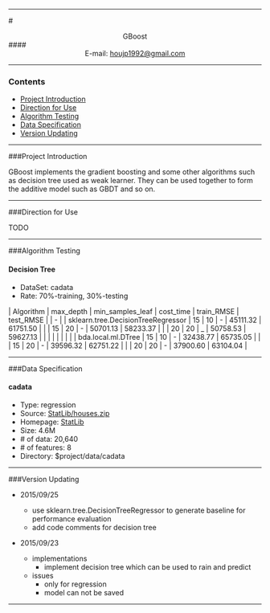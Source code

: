 ****

#<center>GBoost</center>
####<center>E-mail: houjp1992@gmail.com</center>

****

### Contents
*	[Project Introduction](#intro)
*	[Direction for Use](#usage)
*	[Algorithm Testing](#test)
*	[Data Specification](#data)
*	[Version Updating](#version)

****

###<a name="intro">Project Introduction</a>

GBoost implements the gradient boosting and some other algorithms such as decision tree used as weak learner. They can be used together to form the additive model such as GBDT and so on.

****

###<a name="usage">Direction for Use</a>

TODO

****

###<a name="test">Algorithm Testing</a>

#### Decision Tree

* DataSet: cadata
* Rate: 70%-training, 30%-testing

| Algorithm | max_depth | min_samples_leaf | cost_time | train_RMSE | test_RMSE |
| - |
| sklearn.tree.DecisionTreeRegressor 	| 15 | 10 | - | 45111.32 | 61751.50 |
|										| 15 | 20 | - | 50701.13 | 58233.37 |
|										| 20 | 20 | _ | 50758.53 | 59627.13 |
| | | | | | |
| bda.local.ml.DTree 	| 15 | 10 | - | 32438.77 | 65735.05 |
|						| 15 | 20 | - | 39596.32 | 62751.22 |
|						| 20 | 20 | - | 37900.60 | 63104.04 |



****

###<a name="data">Data Specification</a>

#### cadata
*	Type: regression
*	Source: [StatLib/houses.zip](http://lib.stat.cmu.edu/datasets/houses.zip)
*	Homepage: [StatLib](http://lib.stat.cmu.edu/datasets/)
*	Size: 4.6M
*	\# of data: 20,640
*	\# of features: 8
*	Directory: $project/data/cadata

****

###<a name="version">Version Updating</a>

*	2015/09/25
	*	use sklearn.tree.DecisionTreeRegressor to generate baseline for performance evaluation
	*	add code comments for decision tree

*	2015/09/23
	*	implementations
		*	implement decision tree which can be used to rain and predict
	*	issues
		* 	only for regression
		*	model can not be saved	

****
